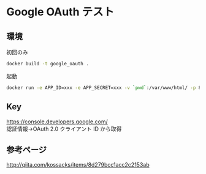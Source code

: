 # Google OAuth テスト

## 環境

初回のみ
```bash
docker build -t google_oauth .
```
起動
```bash
docker run -e APP_ID=xxx -e APP_SECRET=xxx -v `pwd`:/var/www/html/ -p 80:80 -it facebook_oauth
```

## Key

https://console.developers.google.com/  
認証情報→OAuth 2.0 クライアント ID から取得

## 参考ページ  
http://qiita.com/kossacks/items/8d279bcc1acc2c2153ab